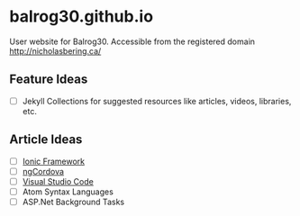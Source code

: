 balrog30.github.io
==================

User website for Balrog30. Accessible from the registered domain http://nicholasbering.ca/

## Feature Ideas

- [ ] Jekyll Collections for suggested resources like articles, videos, libraries, etc.

## Article Ideas

- [ ] [Ionic Framework](http://ionicframework.com)
- [ ] [ngCordova](http://ngCordova.com)
- [ ] [Visual Studio Code](https://visualstudio.com/products/code-vs)
- [ ] Atom Syntax Languages
- [ ] ASP.Net Background Tasks
